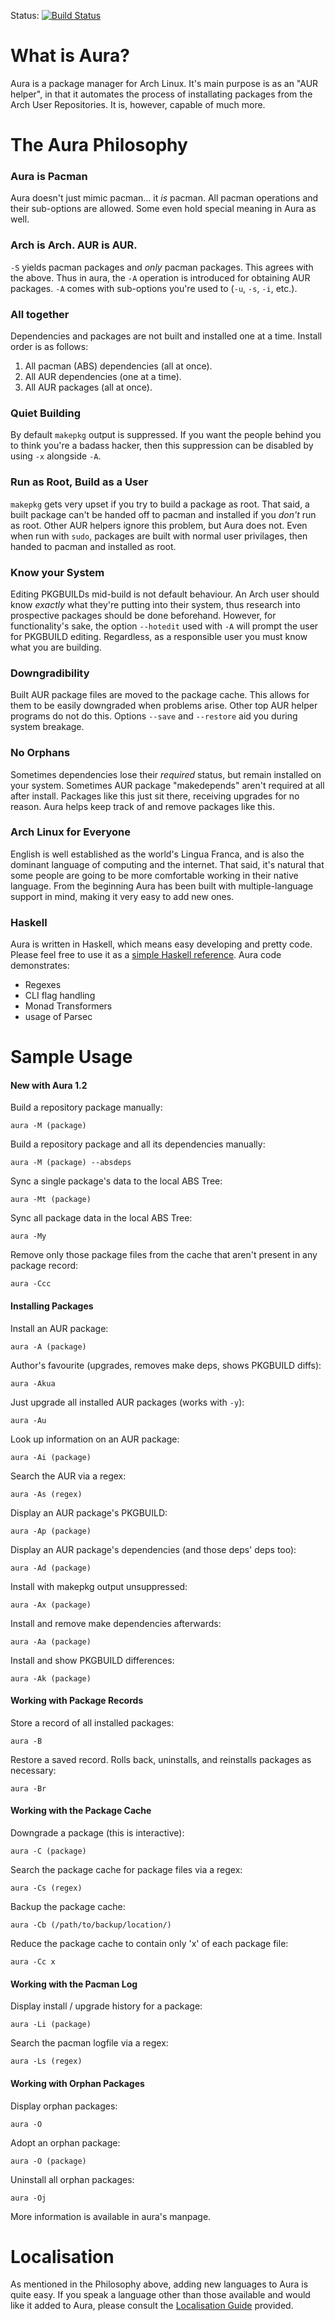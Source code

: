 Status: [![Build Status](https://travis-ci.org/aurapm/aura.svg?branch=master)](https://travis-ci.org/aurapm/aura)

What is Aura?
=============
Aura is a package manager for Arch Linux. It's main purpose is as an
"AUR helper", in that it automates the process of installating packages
from the Arch User Repositories. It is, however, capable of much more.

The Aura Philosophy
===================
### Aura is Pacman
  Aura doesn't just mimic pacman... it _is_ pacman.
  All pacman operations and their sub-options are allowed.
  Some even hold special meaning in Aura as well.

### Arch is Arch. AUR is AUR.
  `-S` yields pacman packages and _only_ pacman packages. This agrees with
  the above. Thus in aura, the `-A` operation is introduced for obtaining
  AUR packages. `-A` comes with sub-options you're used to (`-u`, `-s`,
  `-i`, etc.).

### All together
Dependencies and packages are not built and installed one at a time.
Install order is as follows: 
1. All pacman (ABS) dependencies (all at once).
2. All AUR dependencies (one at a time).
3. All AUR packages (all at once).

### Quiet Building
  By default `makepkg` output is suppressed. If you want the people
  behind you to think you're a badass hacker, then this suppression
  can be disabled by using `-x` alongside `-A`.

### Run as Root, Build as a User
  `makepkg` gets very upset if you try to build a package as root.
  That said, a built package can't be handed off to pacman and installed
  if you _don't_ run as root. Other AUR helpers ignore this problem,
  but Aura does not. Even when run with `sudo`, packages are built
  with normal user privilages, then handed to pacman and installed as root.

### Know your System
  Editing PKGBUILDs mid-build is not default behaviour.
  An Arch user should know _exactly_ what they're putting into their system,
  thus research into prospective packages should be done beforehand.
  However, for functionality's sake, the option `--hotedit` used with `-A`
  will prompt the user for PKGBUILD editing. Regardless, as a responsible
  user you must know what you are building.
  
### Downgradibility
  Built AUR package files are moved to the package cache.
  This allows for them to be easily downgraded when problems arise.
  Other top AUR helper programs do not do this.
  Options `--save` and `--restore` aid you during system breakage.

### No Orphans
  Sometimes dependencies lose their *required* status, but remain
  installed on your system. Sometimes AUR package "makedepends"
  aren't required at all after install. Packages like this just
  sit there, receiving upgrades for no reason.
  Aura helps keep track of and remove packages like this. 

### Arch Linux for Everyone
  English is well established as the world's Lingua Franca, and is also
  the dominant language of computing and the internet. That said, it's
  natural that some people are going to be more comfortable working
  in their native language. From the beginning Aura has been built with
  multiple-language support in mind, making it very easy to add new ones.

### Haskell
  Aura is written in Haskell, which means easy developing and pretty code.
  Please feel free to use it as a [simple Haskell reference](https://github.com/aurapm/aura/blob/master/doc/source/guides/hacking.rst#for-haskell-study).
  Aura code demonstrates:
  * Regexes
  * CLI flag handling
  * Monad Transformers
  * usage of Parsec

Sample Usage
============
#### New with Aura 1.2
Build a repository package manually:

    aura -M (package)

Build a repository package and all its dependencies manually:

    aura -M (package) --absdeps

Sync a single package's data to the local ABS Tree:

    aura -Mt (package)

Sync all package data in the local ABS Tree:

    aura -My

Remove only those package files from the cache that aren't present in any
package record:

    aura -Ccc

#### Installing Packages
Install an AUR package:

    aura -A (package)

Author's favourite (upgrades, removes make deps, shows PKGBUILD diffs):

    aura -Akua

Just upgrade all installed AUR packages (works with `-y`):

    aura -Au

Look up information on an AUR package:

    aura -Ai (package)

Search the AUR via a regex:

    aura -As (regex)

Display an AUR package's PKGBUILD:

    aura -Ap (package)

Display an AUR package's dependencies (and those deps' deps too):

    aura -Ad (package)

Install with makepkg output unsuppressed:

    aura -Ax (package)

Install and remove make dependencies afterwards:

    aura -Aa (package)

Install and show PKGBUILD differences:

    aura -Ak (package)

#### Working with Package Records
Store a record of all installed packages:

    aura -B

Restore a saved record. Rolls back, uninstalls, and reinstalls packages as necessary:

    aura -Br

#### Working with the Package Cache
Downgrade a package (this is interactive):

    aura -C (package)

Search the package cache for package files via a regex:

    aura -Cs (regex)

Backup the package cache:

    aura -Cb (/path/to/backup/location/)

Reduce the package cache to contain only 'x' of each package file:

    aura -Cc x

#### Working with the Pacman Log
Display install / upgrade history for a package:

    aura -Li (package)

Search the pacman logfile via a regex:

    aura -Ls (regex)

#### Working with Orphan Packages
Display orphan packages:

    aura -O

Adopt an orphan package:

    aura -O (package)

Uninstall all orphan packages:

    aura -Oj

More information is available in aura's manpage.

Localisation
============
As mentioned in the Philosophy above, adding new languages to Aura is
quite easy. If you speak a language other than those available and
would like it added to Aura, please consult the [Localisation Guide](https://github.com/aurapm/aura/blob/master/doc/guides/localisation.md)
provided.
